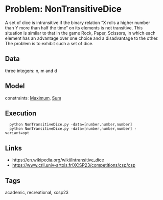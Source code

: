 # Problem: NonTransitiveDice

A set of dice is intransitive if the binary relation “X rolls a higher number than Y more than half the time” on its elements is not transitive.
This situation is similar to that in the game Rock, Paper, Scissors, in which each element has an advantage over one choice and a disadvantage to the other.
The problem is to exhibit such a set of dice.

## Data
  three integers: n, m and d

## Model
  constraints: [Maximum](https://pycsp.org/documentation/constraints/Maximum), [Sum](https://pycsp.org/documentation/constraints/Sum)

## Execution
```
  python NonTransitiveDice.py -data=[number,number,number]
  python NonTransitiveDice.py -data=[number,number,number] -variant=opt
```

## Links
  - https://en.wikipedia.org/wiki/Intransitive_dice
  - https://www.cril.univ-artois.fr/XCSP23/competitions/csp/csp

## Tags
  academic, recreational, xcsp23

